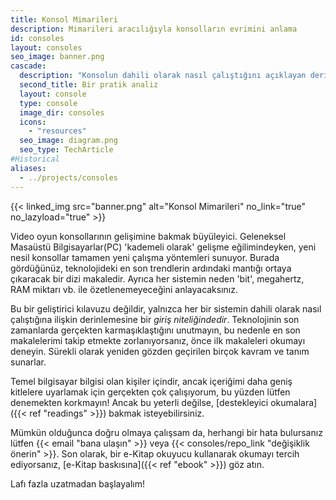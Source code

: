 ```yaml
---
title: Konsol Mimarileri
description: Mimarileri aracılığıyla konsolların evrimini anlama
id: consoles
layout: consoles
seo_image: banner.png
cascade:
  description: "Konsolun dahili olarak nasıl çalıştığını açıklayan derinlemesine bir analiz"
  second_title: Bir pratik analiz
  layout: console
  type: console
  image_dir: consoles
  icons:
    - "resources"
  seo_image: diagram.png
  seo_type: TechArticle
#Historical
aliases:
  - ../projects/consoles
---
```


{{< linked_img src="banner.png" alt="Konsol Mimarileri" no_link="true" no_lazyload="true" >}}

Video oyun konsollarının gelişimine bakmak büyüleyici. Geleneksel Masaüstü Bilgisayarlar(PC) 'kademeli olarak' gelişme eğilimindeyken, yeni nesil konsollar tamamen yeni çalışma yöntemleri sunuyor. Burada gördüğünüz, teknolojideki en son trendlerin ardındaki mantığı ortaya çıkaracak bir dizi makaledir. Ayrıca her sistemin neden 'bit', megahertz, RAM miktarı vb. ile özetlenemeyeceğini anlayacaksınız.

Bu bir geliştirici kılavuzu değildir, yalnızca her bir sistemin dahili olarak nasıl çalıştığına ilişkin derinlemesine bir *giriş niteliğindedir*. Teknolojinin son zamanlarda gerçekten karmaşıklaştığını unutmayın, bu nedenle en son makalelerimi takip etmekte zorlanıyorsanız, önce ilk makaleleri okumayı deneyin. Sürekli olarak yeniden gözden geçirilen birçok kavram ve tanım sunarlar.

Temel bilgisayar bilgisi olan kişiler içindir, ancak içeriğimi daha geniş kitlelere uyarlamak için gerçekten çok çalışıyorum, bu yüzden lütfen denemekten korkmayın! Ancak bu yeterli değilse, [destekleyici okumalara]({{< ref "readings" >}}) bakmak isteyebilirsiniz.

Mümkün olduğunca doğru olmaya çalışsam da, herhangi bir hata bulursanız lütfen {{< email "bana ulaşın" >}} veya {{< consoles/repo_link "değişiklik önerin" >}}. Son olarak, bir e-Kitap okuyucu kullanarak okumayı tercih ediyorsanız, [e-Kitap baskısına]({{< ref "ebook" >}}) göz atın.

Lafı fazla uzatmadan başlayalım!
